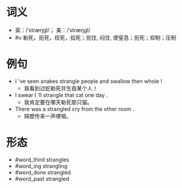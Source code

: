 # 词义
- 英：/ˈstræŋɡl/； 美：/ˈstræŋɡl/
- #v 勒死，扼死，绞死，掐死；扼住, 闷住, 使窒息；扼死；抑制；压制
# 例句
- I 've seen snakes strangle people and swallow then whole !
	- 我看到过蛇勒死并生吞某个人！
- I swear I 'll strangle that cat one day .
	- 我肯定要在哪天勒死那只猫。
- There was a strangled cry from the other room .
	- 隔壁传来一声哽咽。
# 形态
- #word_third strangles
- #word_ing strangling
- #word_done strangled
- #word_past strangled
